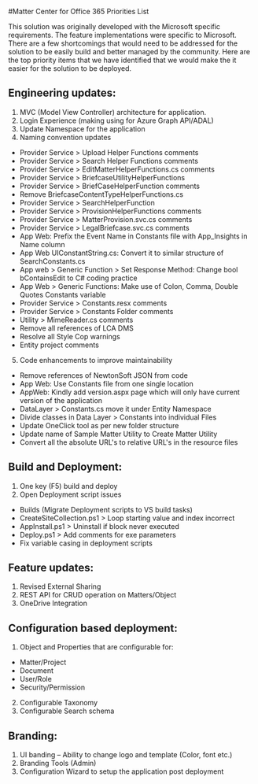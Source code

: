 #Matter Center for Office 365 Priorities List 

This solution was originally developed with the Microsoft specific requirements. The feature implementations were specific to Microsoft. There are a few shortcomings that would need to be addressed for the solution to be easily build and better managed by the community. Here are the top priority items that we have identified that we would make the it easier for the solution to be deployed.   

## Engineering updates:

1.	MVC (Model View Controller) architecture for application.
2.	Login Experience (making using for Azure Graph API/ADAL)
3.	Update Namespace for the application
4.	Naming convention updates
  * Provider Service > Upload Helper Functions comments
  * Provider Service > Search Helper Functions comments
  * Provider Service > EditMatterHelperFunctions.cs comments
  * Provider Service > BriefcaseUtilityHelperFunctions
  * Provider Service > BriefCaseHelperFunction comments
  * Remove BriefcaseContentTypeHelperFunctions.cs
  * Provider Service > SearchHelperFunction
  * Provider Service > ProvisionHelperFunctions comments
  * Provider Service > MatterProvision.svc.cs comments
  * Provider Service > LegalBriefcase.svc.cs comments
  * App Web: Prefix the Event Name in Constants file with App_Insights in Name column
  * App Web UIConstantString.cs: Convert it to similar structure of SearchConstants.cs
  * App web > Generic Function > Set Response Method: Change bool bContainsEdit to C# coding practice
  * App Web > Generic Functions: Make use of Colon, Comma, Double Quotes Constants variable
  * Provider Service > Constants.resx comments
  * Provider Service > Constants Folder comments
  * Utility > MimeReader.cs comments
  * Remove all references of LCA DMS
  * Resolve all Style Cop warnings
  * Entity project comments

5.	Code enhancements to improve maintainability 
  * Remove references of NewtonSoft JSON from code
  * App Web: Use Constants file from one single location
  * AppWeb: Kindly add version.aspx page which will only have current version of the application
  * DataLayer > Constants.cs move it under Entity Namespace
  * Divide classes in Data Layer > Constants into individual Files
  * Update OneClick tool as per new folder structure
  * Update name of Sample Matter Utility to Create Matter Utility
  * Convert all the absolute URL's to relative URL's in the resource files 

## Build and Deployment:

1.	One key (F5) build and deploy
2.	Open Deployment script issues
  * Builds (Migrate Deployment scripts to VS build tasks)
  * CreateSiteCollection.ps1 > Loop starting value and index incorrect
  * AppInstall.ps1 > Uninstall if block never executed
  * Deploy.ps1 > Add comments for exe parameters
  * Fix variable casing in deployment scripts

## Feature updates:

1.	Revised External Sharing
2.	REST API for CRUD operation on Matters/Object
3.	OneDrive Integration

## Configuration based deployment:

1.	Object and Properties that are configurable for:
  * Matter/Project
  * Document
  * User/Role
  * Security/Permission
2.	Configurable Taxonomy
3.	Configurable Search schema

## Branding:

1.	UI banding – Ability to change logo and template (Color, font etc.) 
2.	Branding Tools (Admin)
3.	Configuration Wizard to setup the application post deployment

